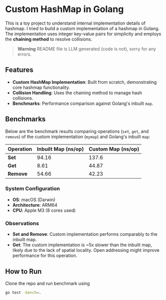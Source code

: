 # Custom HashMap in Golang

This is a toy project to understand internal implementation details of hashmap. I tried to build a custom implementation of a hashmap in Golang. The implementation uses integer key-value pairs for simplicity and employs the **chaining method** to resolve collisions.

> **Warning**
> README file is LLM generated (code is not), sorry for any errors.

## Features

- **Custom HashMap Implementation**: Built from scratch, demonstrating core hashmap functionality.
- **Collision Handling**: Uses the chaining method to manage hash collisions.
- **Benchmarks**: Performance comparison against Golang's inbuilt `map`.

## Benchmarks

Below are the benchmark results comparing operations (`set`, `get`, and `remove`) of the custom implementation (`mymap`) and Golang's inbuilt `map`:

| Operation | Inbuilt Map (ns/op) | Custom Map (ns/op) |
|-----------|---------------------|--------------------|
| **Set**   | 94.16              | 137.6             |
| **Get**   | 8.61               | 44.87             |
| **Remove**| 54.66              | 42.23             |

### System Configuration
- **OS**: macOS (Darwin)
- **Architecture**: ARM64
- **CPU**: Apple M3 (8 cores used)

### Observations
- **Set and Remove**: Custom implementation performs comparably to the inbuilt map.
- **Get**: The custom implementation is ~5x slower than the inbuilt map, likely due to the lack of spatial locality. Open addressing might improve performance for this operation.

## How to Run

Clone the repo and run benchmark using 
```bash
go test -bench=.
```